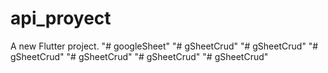 # api_proyect

A new Flutter project.
"# googleSheet" 
"# gSheetCrud" 
"# gSheetCrud" 
"# gSheetCrud" 
"# gSheetCrud" 
"# gSheetCrud" 
"# gSheetCrud" 
